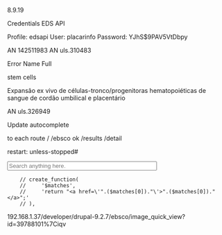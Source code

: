 8.9.19

Credentials EDS API

Profile: edsapi
User: placarinfo
Password: YJhS$9PAV5VtDbpy



AN 142511983
AN uls.310483

Error Name Full

stem cells


Expansão ex vivo de células-tronco/progenitoras hematopoiéticas de sangue de cordão umbilical e placentário

AN uls.326949


Update autocomplete

to each route
/
/ebsco ok
/results
/detail


restart: unless-stopped#


<input title="Enter the terms you wish to search for." placeholder="Search anything here." autocomplete="off" class="required ui-autocomplete-input" type="text" id="lookfor" name="lookfor" value="" size="40" maxlength="128" required="required" aria-required="true">


        // create_function(
        //     '$matches',
        //     'return "<a href=\'".($matches[0])."\'>".($matches[0])."</a>";'
        // ),


192.168.1.37/developer/drupal-9.2.7/ebsco/image_quick_view?id=39788101%7Ciqv